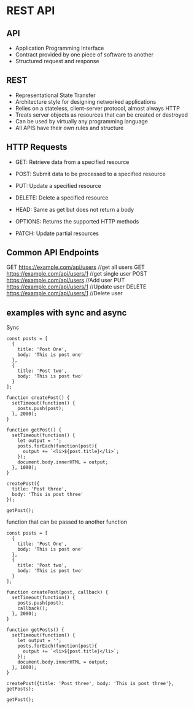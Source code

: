 # REST API

## API

* Application Programming Interface
* Contract provided by one piece of software to another
* Structured request and response

## REST

* Representational State Transfer
* Architecture style for designing networked applications
* Relies on a stateless, client-server protocol, almost always HTTP
* Treats server objects as resources that can be created or destroyed
* Can be used by virtually any programming language
* All APIS have their own rules and structure

## HTTP Requests

* GET: Retrieve data from a specified resource
* POST: Submit data to be processed to a specified resource
* PUT: Update a specified resource
* DELETE: Delete a specified resource

* HEAD: Same as get but does not return a body
* OPTIONS: Returns the supported HTTP methods
* PATCH: Update partial resources

## Common API Endpoints

GET     https://example.com/api/users       //get all users
GET     https://example.com/api/users/1     //get single user
POST    https://example.com/api/users       //Add user
PUT     https://example.com/api/users/1     //Update user
DELETE  https://example.com/api/users/1     //Delete user


## examples with sync and async

Sync
```
const posts = [
  {
    title: 'Post One',
    body: 'This is post one'
  },
  {
    title: 'Post two',
    body: 'This is post two'
  }
];

function createPost() {
  setTimeout(function() {
    posts.push(post);
  }, 2000);
}

function getPost() {
  setTimeout(function() {
    let output = '';
    posts.forEach(function(post){
      output += `<li>${post.title}</li>`;
    });
    document.body.innerHTML = output;
  }, 1000);
}

createPost({
  title: 'Post three',
  body: 'This is post three'
});

getPost();

```
function that can be passed to another function
```
const posts = [
  {
    title: 'Post One',
    body: 'This is post one'
  },
  {
    title: 'Post two',
    body: 'This is post two'
  }
];

function createPost(post, callback) {
  setTimeout(function() {
    posts.push(post);
    callback();
  }, 2000);
}

function getPosts() {
  setTimeout(function() {
    let output = '';
    posts.forEach(function(post){
      output += `<li>${post.title}</li>`;
    });
    document.body.innerHTML = output;
  }, 1000);
}

createPost({title: 'Post three', body: 'This is post three'}, getPosts);

getPost();
```